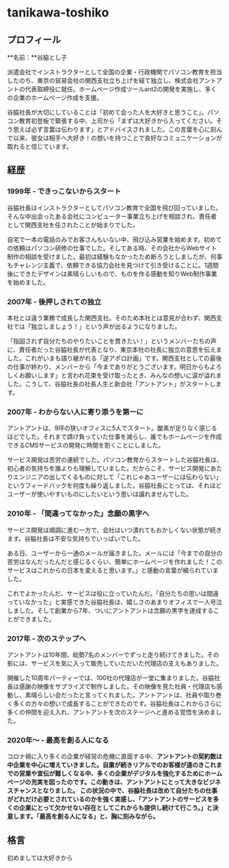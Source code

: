 # tanikawa-toshiko

## プロフィール

**名前：**谷脇とし子

派遣会社でインストラクターとして全国の企業・行政機関でパソコン教育を担当したのち、東京の貿易会社の関西支社立ち上げを経て独立し、株式会社アントアントの代表取締役に就任。ホームページ作成ツールant2の開発を実施し、多くの企業のホームページ作成を支援。

谷脇社長が大切にしていることは「初めて会った人を大好きと思うこと」。パソコン教育初登板で緊張する中、上司から「まずは大好きから入ってください。そう思えば必ず言葉は伝わります」とアドバイスされました。この言葉を心に刻んで以来、彼女は相手へ大好き！の想いを持つことで良好なコミュニケーションが取れると信じています。

## 経歴

### 1999年 - できっこないからスタート

谷脇社長はインストラクターとしてパソコン教育で全国を飛び回っていました。そんな中出会ったある会社にコンピューター事業立ち上げを相談され、責任者として関西支社を任されたことが始まりでした。

自宅で一本の電話のみでお客さんもいない中、飛び込み営業を始めます。初めての依頼はパソコン研修の仕事でした。そしてある時、その会社からWebサイト制作の相談を受けました。最初は経験もなかったため断ろうとしましたが、何事もチャレンジ主義で、依頼できる協力会社を見つけて引き受けることに。1週間後にできたデザインは素晴らしいもので、ものを作る感動を知りWeb制作事業を始めました。

### 2007年 - 後押しされての独立

本社とは違う業務で成長した関西支社。そのため本社とは意見が合わず、関西支社では「独立しましょう！」という声が出るようになりました。

「指図されず自分たちのやりたいことを貫きたい！」というメンバーたちの声に、責任者だった谷脇社長が代表となり、東京本社の社長に独立の意思を伝えました。これがいまも語り継がれる「逆アポロ計画」です。関西支社としての最後の仕事が終わり、メンバーから「今までありがとうございます。明日からもよろしくお願いします」と言われ花束を受け取ったとき、みんなの想いに涙が溢れました。こうして、谷脇社長の社長人生と新会社「アントアント」がスタートします。

### 2007年 - わからない人に寄り添うを第一に

アントアントは、9坪の狭いオフィスに5人でスタート。酸素が足りなく感じるほどでした。それまで請け負っていた仕事を減らし、誰でもホームページを作成できるCMSサービスの開発に時間を割くことにしました。

サービス開発は苦労の連続でした。パソコン教育からスタートした谷脇社長は、初心者の気持ちを誰よりも理解していました。だからこそ、サービス開発にあたりエンジニアの出してくるものに対して「これじゃあユーザーには伝わらない」というフィードバックを何度も繰り返しました。谷脇社長にとっては、それほどユーザーが使いやすいものにしたいという思いは譲れませんでした。

### 2010年 - 「間違ってなかった」念願の黒字へ

サービス開発は順調に進む一方で、会社はいつ潰れてもおかしくない状態が続きます。谷脇社長は不安な気持ちでいっぱいでした。

ある日、ユーザーから一通のメールが届きました。メールには「今までの自分の苦労はなんだったんだと感じるくらい、簡単にホームページを作れました！このサービスはこれからの日本を変えると思います。」と感動の言葉が綴られていました。

これでよかったんだ、サービスは役に立っていたんだ。「自分たちの思いは間違っていなかった」と実感できた谷脇社長は、嬉しさのあまりオフィスで一人号泣しました。そして創業から7年、ついにアントアントは念願の黒字を達成することができました。

### 2017年 - 次のステップへ

アントアントは10年間、総勢7名のメンバーでずっと走り続けてきました。その影には、サービスを気に入って販売していただいた代理店の支えもありました。

開催した10周年パーティーでは、100社の代理店が一堂に集まりました。谷脇社長は感謝の映像をサプライズで制作しました。その映像を見た社員・代理店も感動し、素晴らしい会だったと言ってくれました。アントアントは、社員や取り巻く多くの方々の想いで成長することができたのです。谷脇社長はこれからさらに多くの仲間を迎え入れ、アントアントを次のステージへと進める覚悟を決めました。

### 2020年〜 - 最高を創る人になる

コロナ禍に入り多くの企業が経営の危機に直面する中、**アントアントの契約数は中企業を中心に増えていきました。**自粛が続きリアルでのお客様が遠のきこれまでの営業や宣伝が難しくなる中、多くの企業がデジタルを強化するためにホームページの充実を図ったのです。この動きは、アントアントにとって大きなビジネスチャンスとなりました。
この状況の中で、谷脇社長は改めて自分たちの仕事がどれだけ必要とされているのかを強く実感し、「アントアントのサービスを多くの企業にとって欠かせない存在としてこれからも提供し続けて行こう。」と決意します。**「最高を創る人になる」と、胸に刻みながら。**

## 格言

初めましては大好きから